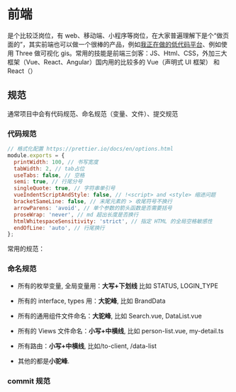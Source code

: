# 前端

是个比较泛岗位，有 web、移动端、小程序等岗位，在大家普遍理解下是个“做页面的”，其实前端也可以做一个很棒的产品，例如[我正在做的低代码平台](https://pgo8ie4oqj.feishu.cn/docx/WuqJd3qaDoOcunx0wi0cwmZ8nTb)、例如使用 Three 做可视化 gis。常用的技能是前端三剑客：JS、Html、CSS，外加三大框架（Vue、React、Angular）国内用的比较多的 Vue（声明式 UI 框架） 和 React（）

## 规范

通常项目中会有代码规范、命名规范（变量、文件）、提交规范

### 代码规范

```js
// 格式化配置 https://prettier.io/docs/en/options.html
module.exports = {
  printWidth: 100, // 书写宽度
  tabWidth: 2, // tab占位
  useTabs: false, // 空格
  semi: true, // 行尾分号
  singleQuote: true, // 字符串单引号
  vueIndentScriptAndStyle: false, // !<script> and <style> 缩进问题
  bracketSameLine: false, // 末尾元素的 > 收尾符号不换行
  arrowParens: 'avoid', // 单个参数的箭头函数是否需要括号
  proseWrap: 'never', // md 超出长度是否换行
  htmlWhitespaceSensitivity: 'strict', // 指定 HTML 的全局空格敏感性
  endOfLine: 'auto', // 行尾换行
};
```

常用的规范：

### 命名规范

- 所有的枚举变量, 全局变量用：**大写+下划线** 比如 STATUS, LOGIN_TYPE

- 所有的 interface, types 用：**大驼峰**, 比如 BrandData

- 所有的通用组件文件命名：**大驼峰**, 比如 Search.vue, DataList.vue

- 所有的 Views 文件命名：**小写+中横线**, 比如 person-list.vue, my-detail.ts

- 所有路由：**小写+中横线**, 比如/to-client, /data-list

- 其他的都是**小驼峰**.

### commit 规范
